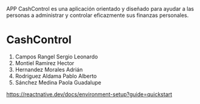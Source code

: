 APP CashControl es una aplicación orientado y diseñado para ayudar a las personas a administrar y controlar eficazmente sus finanzas personales.

# CashControl
1. Campos Rangel Sergio Leonardo
2. Montiel Ramirez Hector
3. Hernandez Morales Adrián
4. Rodriguez Aldama Pablo Alberto
5. Sánchez Medina Paola Guadalupe

https://reactnative.dev/docs/environment-setup?guide=quickstart
